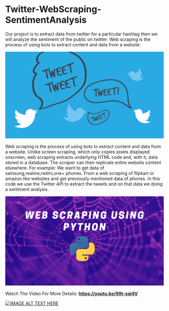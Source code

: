 # Twitter-WebScraping-SentimentAnalysis
Our project is to extract data from twitter for a particular hashtag then we will analyze the sentiment of the public on twitter.
Web scraping is the process of using bots to extract content and data from a website.

![](image/twitter_cover1.jpg)

Web scraping is the process of using bots to extract content and data from a website.
Unlike screen scraping, which only copies pixels displayed onscreen, web scraping extracts underlying HTML code and, with it, data stored in a database. The scraper can then replicate entire website content elsewhere.
For example: We want to get data of samsung,realme,redmi,one+ phones. From a web scraping of flipkart or amazon like websites and get previously mentioned data of phones.
In this code we use the Twitter API to extract the tweets and on that data we doing a sentiment analysis.

![](image/web_scraping.png)

Watch The Video For More Details:
**https://youtu.be/99t-sqI4V**

[![IMAGE ALT TEXT HERE](http://img.youtube.com/vi/99t-sqI4V_4/0.jpg)](http://www.youtube.com/watch?v=99t-sqI4V_4)
